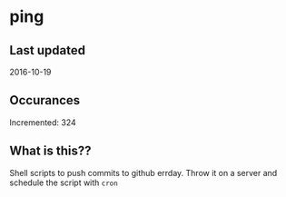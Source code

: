 # ping

## Last updated
2016-10-19

## Occurances
Incremented: 324

## What is this?? 
Shell scripts to push commits to github errday. Throw it on a server and schedule the script with `cron`
